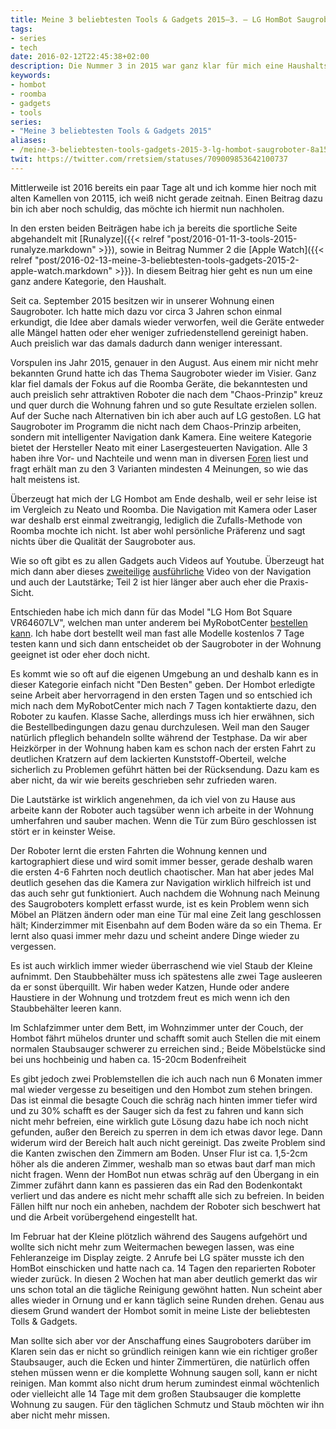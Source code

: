 ```yaml
---
title: Meine 3 beliebtesten Tools & Gadgets 2015–3. — LG HomBot Saugroboter
tags:
- series
- tech
date: 2016-02-12T22:45:38+02:00
description: Die Nummer 3 in 2015 war ganz klar für mich eine Haushaltshilfe.
keywords:
- hombot
- roomba
- gadgets
- tools
series:
- "Meine 3 beliebtesten Tools & Gadgets 2015"
aliases:
- /meine-3-beliebtesten-tools-gadgets-2015-3-lg-hombot-saugroboter-8a150f4d82e
twit: https://twitter.com/rretsiem/statuses/709009853642100737
---
```


Mittlerweile ist 2016 bereits ein paar Tage alt und ich komme hier noch mit alten Kamellen von 20115, ich weiß nicht gerade zeitnah. Einen Beitrag dazu bin ich aber noch schuldig, das möchte ich hiermit nun nachholen.

In den ersten beiden Beiträgen habe ich ja bereits die sportliche Seite abgehandelt mit [Runalyze]({{< relref "post/2016-01-11-3-tools-2015-runalyze.markdown" >}}), sowie in Beitrag Nummer 2 die [Apple Watch]({{< relref "post/2016-02-13-meine-3-beliebtesten-tools-gadgets-2015-2-apple-watch.markdown" >}}). In diesem Beitrag hier geht es nun um eine ganz andere Kategorie, den Haushalt.

Seit ca. September 2015 besitzen wir in unserer Wohnung einen Saugroboter. Ich hatte mich dazu vor circa 3 Jahren schon einmal erkundigt, die Idee aber damals wieder verworfen, weil die Geräte entweder alle Mängel hatten oder eher weniger zufriedenstellend gereinigt haben. Auch preislich war das damals dadurch dann weniger interessant.

Vorspulen ins Jahr 2015, genauer in den August. Aus einem mir nicht mehr bekannten Grund hatte ich das Thema Saugroboter wieder im Visier. Ganz klar fiel damals der Fokus auf die Roomba Geräte, die bekanntesten und auch preislich sehr attraktiven Roboter die nach dem "Chaos-Prinzip" kreuz und quer durch die Wohnung fahren und so gute Resultate erzielen sollen. Auf der Suche nach Alternativen bin ich aber auch auf LG gestoßen. LG hat Saugroboter im Programm die nicht nach dem Chaos-Prinzip arbeiten, sondern mit intelligenter Navigation dank Kamera. Eine weitere Kategorie bietet der Hersteller Neato mit einer Lasergesteuerten Navigation. Alle 3 haben ihre Vor- und Nachteile und wenn man in diversen [Foren](http://www.roboter-forum.com) liest und fragt erhält man zu den 3 Varianten mindesten 4 Meinungen, so wie das halt meistens ist.

Überzeugt hat mich der LG Hombot am Ende deshalb, weil er sehr leise ist im Vergleich zu Neato und Roomba. Die Navigation mit Kamera oder Laser war deshalb erst einmal zweitrangig, lediglich die Zufalls-Methode von Roomba mochte ich nicht. Ist aber wohl persönliche Präferenz und sagt nichts über die Qualität der Saugroboter aus.

Wie so oft gibt es zu allen Gadgets auch Videos auf Youtube. Überzeugt hat mich dann aber dieses [zweiteilige](https://youtu.be/dJ7QpoV7bDY) [ausführliche](https://youtu.be/vMmdrFD_WIc) Video von der Navigation und auch der Lautstärke; Teil 2 ist hier länger aber auch eher die Praxis-Sicht.

Entschieden habe ich mich dann für das Model "LG Hom Bot Square VR64607LV", welchen man unter anderem bei MyRobotCenter [bestellen kann](http://www.myrobotcenter.de/de_de/lg-hom-bot?___SID=U). Ich habe dort bestellt weil man fast alle Modelle kostenlos 7 Tage testen kann und sich dann entscheidet ob der Saugroboter in der Wohnung geeignet ist oder eher doch nicht.

Es kommt wie so oft auf die eigenen Umgebung an und deshalb kann es in dieser Kategorie einfach nicht "Den Besten" geben. Der Hombot erledigte seine Arbeit aber hervorragend in den ersten Tagen und so entschied ich mich nach dem MyRobotCenter mich nach 7 Tagen kontaktierte dazu, den Roboter zu kaufen. Klasse Sache, allerdings muss ich hier erwähnen, sich die Bestellbedingungen dazu genau durchzulesen. Weil man den Sauger natürlich pfleglich behandeln sollte während der Testphase. Da wir aber Heizkörper in der Wohnung haben kam es schon nach der ersten Fahrt zu deutlichen Kratzern auf dem lackierten Kunststoff-Oberteil, welche sicherlich zu Problemen geführt hätten bei der Rücksendung. Dazu kam es aber nicht, da wir wie bereits geschrieben sehr zufrieden waren.

Die Lautstärke ist wirklich angenehmen, da ich viel von zu Hause aus arbeite kann der Roboter auch tagsüber wenn ich arbeite in der Wohnung umherfahren und sauber machen. Wenn die Tür zum Büro geschlossen ist stört er in keinster Weise.

Der Roboter lernt die ersten Fahrten die Wohnung kennen und kartographiert diese und wird somit immer besser, gerade deshalb waren die ersten 4-6 Fahrten noch deutlich chaotischer. Man hat aber jedes Mal deutlich gesehen das die Kamera zur Navigation wirklich hilfreich ist und das auch sehr gut funktioniert. Auch nachdem die Wohnung nach Meinung des Saugroboters komplett erfasst wurde, ist es kein Problem wenn sich Möbel an Plätzen ändern oder man eine Tür mal eine Zeit lang geschlossen hält; Kinderzimmer mit Eisenbahn auf dem Boden wäre da so ein Thema. Er lernt also quasi immer mehr dazu und scheint andere Dinge wieder zu vergessen.

Es ist auch wirklich immer wieder überraschend wie viel Staub der Kleine aufnimmt. Den Staubbehälter muss ich spätestens alle zwei Tage ausleeren da er sonst überquillt. Wir haben weder Katzen, Hunde oder andere Haustiere in der Wohnung und trotzdem freut es mich wenn ich den Staubbehälter leeren kann.

Im Schlafzimmer unter dem Bett, im Wohnzimmer unter der Couch, der Hombot fährt mühelos drunter und schafft somit auch Stellen die mit einem normalen Staubsauger schwerer zu erreichen sind.; Beide Möbelstücke sind bei uns hochbeinig und haben ca. 15-20cm Bodenfreiheit

Es gibt jedoch zwei Problemstellen die ich auch nach nun 6 Monaten immer mal wieder vergesse zu beseitigen und den Hombot zum stehen bringen. Das ist einmal die besagte Couch die schräg nach hinten immer tiefer wird und zu 30% schafft es der Sauger sich da fest zu fahren und kann sich nicht mehr befreien, eine wirklich gute Lösung dazu habe ich noch nicht gefunden, außer den Bereich zu sperren in dem ich etwas davor lege. Dann widerum wird der Bereich halt auch nicht gereinigt. Das zweite Problem sind die Kanten zwischen den Zimmern am Boden. Unser Flur ist ca. 1,5-2cm höher als die anderen Zimmer, weshalb man so etwas baut darf man mich nicht fragen. Wenn der HomBot nun etwas schräg auf den Übergang in ein Zimmer zufährt dann kann es passieren das ein Rad den Bodenkontakt verliert und das andere es nicht mehr schafft alle sich zu befreien. In beiden Fällen hilft nur noch ein anheben, nachdem der Roboter sich beschwert hat und die Arbeit vorübergehend eingestellt hat.

Im Februar hat der Kleine plötzlich während des Saugens aufgehört und wollte sich nicht mehr zum Weitermachen bewegen lassen, was eine Fehleranzeige im Display zeigte. 2 Anrufe bei LG später musste ich den HomBot einschicken und hatte nach ca. 14 Tagen den reparierten Roboter wieder zurück. In diesen 2 Wochen hat man aber deutlich gemerkt das wir uns schon total an die tägliche Reinigung gewöhnt hatten. Nun scheint aber alles wieder in Ornung und er kann täglich seine Runden drehen. Genau aus diesem Grund wandert der Hombot somit in meine Liste der beliebtesten Tolls & Gadgets.

Man sollte sich aber vor der Anschaffung eines Saugroboters darüber im Klaren sein das er nicht so gründlich reinigen kann wie ein richtiger großer Staubsauger, auch die Ecken und hinter Zimmertüren, die natürlich offen stehen müssen wenn er die komplette Wohnung saugen soll, kann er nicht reinigen. Man kommt also nicht drum herum zumindest einmal wöchtenlich oder vielleicht alle 14 Tage mit dem großen Staubsauger die komplette Wohnung zu saugen. Für den täglichen Schmutz und Staub möchten wir ihn aber nicht mehr missen.
